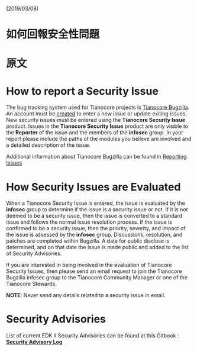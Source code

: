 (2019/03/08)

# 如何回報安全性問題


# 原文

# How to report a Security Issue

The bug tracking system used for Tianocore projects is [Tianocore Bugzilla](https://bugzilla.tianocore.org).  An account must be [created](https://bugzilla.tianocore.org/createaccount.cgi) to enter a new issue or update exiting issues.  New security issues must be entered using the **Tianocore Security Issue** product.  Issues in the **Tianocore Security Issue** product are only visible to the **Reporter** of the issue and the members of the **infosec** group.  In your report please include the paths of the modules you believe are involved and a detailed description of the issue.

Additional information about Tianocore Bugzilla can be found in [Reporting Issues](Reporting-Issues "wikilink")

# How Security Issues are Evaluated

When a Tianocore Security Issue is entered, the issue is evaluated by the **infosec** group to determine if the issue is a security issue or not.  If it is not deemed to be a security issue, then the issue is converted to a standard issue and follows the normal issue resolution process.   If the issue is confirmed to be a security issue, then the priority, severity, and impact of the issue is assessed by the **infosec** group.  Discussions, resolution, and patches are completed within Bugzilla.  A date for public disclose is determined, and on that date the issue is made public and added to the list of Security Advisories.

If you are interested in being involved in the evaluation of Tianocore Security Issues, then please send an email request to join the Tianocore Bugzilla infosec group to the Tianocore Community Manager or one of the Tianocore Stewards.

**NOTE**: Never send any details related to a security issue in email.

# Security Advisories

List of current EDK II Security Advisories can be found at this Gitbook : 
**[Security Advisory Log]( https://www.gitbook.com/book/edk2-docs/security-advisory/details)**




